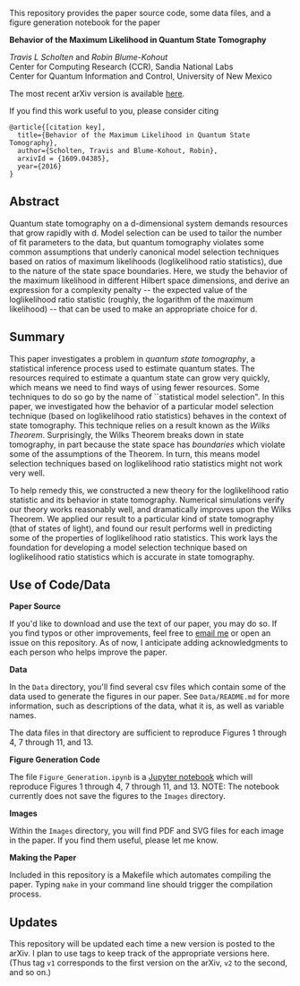 This repository provides the paper source code, some data files, and a figure generation notebook for the paper

**Behavior of the Maximum Likelihood in Quantum State Tomography**

_Travis L Scholten_ and _Robin Blume-Kohout_<br>
Center for Computing Research (CCR), Sandia National Labs<br>
Center for Quantum Information and Control, University of New Mexico

The most recent arXiv version is available [here](http://arxiv.org/abs/1609.04385).

If you find this work useful to you, please consider citing

```
@article{[citation key],
  title={Behavior of the Maximum Likelihood in Quantum State Tomography},
  author={Scholten, Travis and Blume-Kohout, Robin},
  arxivId = {1609.04385},
  year={2016}
}
```
Abstract
-----------
Quantum state tomography on a d-dimensional system demands resources that grow rapidly with d. Model selection can be used to tailor the number of fit parameters to the data, but quantum tomography violates some common assumptions that underly canonical model selection techniques based on ratios of maximum likelihoods (loglikelihood ratio statistics), due to the nature of the state space boundaries. Here, we study the behavior of the maximum likelihood  in different Hilbert space dimensions, and derive an expression for a complexity penalty -- the expected value of the loglikelihood ratio statistic (roughly, the logarithm of the maximum likelihood) -- that can be used to make an appropriate choice for d.

Summary
----------
This paper investigates a problem in _quantum state tomography_, a statistical inference process used to estimate quantum states. The resources required to estimate  a quantum state can grow very quickly, which means we need to find ways of using fewer resources. Some techniques to do so go by the name of ``statistical model selection". In this paper, we investigated how the behavior of a particular model selection technique (based on loglikelihood ratio statistics) behaves in the context of state tomography. This technique relies on a result known as the _Wilks Theorem_. Surprisingly, the Wilks Theorem breaks down in state tomography, in part because the  state space has _boundaries_ which violate some of the assumptions of the Theorem. In turn, this means model selection techniques based on loglikelihood ratio statistics might not work very well.

To help remedy this, we constructed a new theory for the loglikelihood ratio statistic and its behavior in state tomography. Numerical simulations verify our theory works reasonably well, and dramatically improves upon the Wilks Theorem. We applied our result to a particular kind of  state tomography (that of states of light), and found our result performs well in predicting some of the properties of loglikelihood ratio statistics. This work lays the foundation for developing a model selection technique based on loglikelihood ratio statistics which is accurate in state tomography.

Use of Code/Data
---------

**Paper Source**

If you'd like to download and use the text of our paper, you may do so. If you find typos or other improvements,
feel free to [email me](mailto:travisscholten@gmail.com) or open an issue on this repository. As of now, I anticipate adding acknowledgments to each person who helps improve the paper.

**Data**

In the ``Data`` directory, you'll find several csv files which contain some of the data used to generate the figures in our paper. See ``Data/README.md`` for more information, such as descriptions of the data, what it is, as well as variable names.

The data files in that directory are sufficient to reproduce Figures 1 through 4,  7 through 11, and 13.

**Figure Generation Code**

The file ``Figure_Generation.ipynb`` is a [Jupyter notebook](http://jupyter.org/) which will reproduce Figures 1 through 4, 7 through 11, and 13. NOTE: The notebook currently does not save the figures to the ``Images`` directory.

**Images**

Within the ``Images`` directory, you will find PDF and SVG files for each image in the paper. If you find them useful, please let me know.

**Making the Paper**

Included in this repository is a Makefile which automates compiling the paper. Typing ``make`` in your command line should trigger the compilation process.

Updates
------------

This repository will be updated each time a new version is posted to the arXiv. I plan to use tags to keep track of the appropriate versions here. (Thus tag `v1` corresponds to the first version on the arXiv, `v2` to the second, and so on.)

